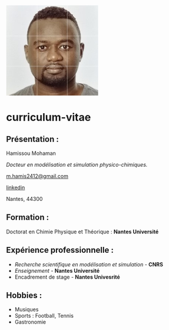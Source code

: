 ![Ma photo](https://github.com/Hamis10/image-/blob/main/hams.jpg?raw=true)
# curriculum-vitae
## Présentation :
Hamissou Mohaman

 _Docteur en modélisation et simulation physico-chimiques._
 
 m.hamis2412@gmail.com
 
[linkedin](https://www.linkedin.com/in/hamissou-mohaman-48b750127/)

 Nantes, 44300
## Formation : 
Doctorat en Chimie Physique et Théorique : **Nantes Université**
## Expérience professionnelle :
- _Recherche scientifique en modélisation et simulation_ - **CNRS**
- _Enseignement_ - **Nantes Université**
- Encadrement de stage - **Nantes Univesrité**
## Hobbies :
- Musiques 
- Sports : Football, Tennis
- Gastronomie
